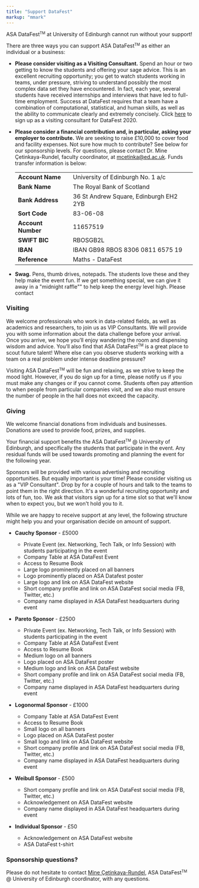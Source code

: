```yaml
---
title: "Support DataFest"
markup: "mmark"
---
```


ASA DataFest<small><sup>TM</sup></small> at University of Edinburgh cannot run without your support!

There are three ways you can support ASA DataFest<small><sup>TM</sup></small> as either an individual or a business:

- **Please consider visiting as a Visiting Consultant.** Spend an hour or two getting to know the students and offering your sage advice. This is an excellent recruiting opportunity; you get to watch students working in teams, under pressure, striving to understand possibly the most complex data set they have encountered. In fact, each year, several students have received internships and interviews that have led to full-time employment. Success at DataFest requires that a team have a combination of computational, statistical, and human skills, as well as the ability to communicate clearly and extremely concisely. Click [here](https://forms.office.com/Pages/ResponsePage.aspx?id=sAafLmkWiUWHiRCgaTTcYRiRHjHRDWhOuLE_6JyNA0dUQTRYNjFEU0pVTEZMNUoyUjhKVExGRTY5Ry4u) to sign up as a visiting consultant for DataFest 2020. 

- **Please consider a financial contribution and, in particular, asking your employer to contribute.** We are seeking to raise £10,000 to cover food and facility expenses. Not sure how much to contribute? See below for our sponsorship levels. For questions, please contact Dr. Mine Çetinkaya-Rundel, faculty coordinator, at [mcetinka@ed.ac.uk](mailto:mcetinka@ed.ac.uk). Funds transfer information is below:

    |                    |                                        |
    |--------------------|----------------------------------------|
    | **Account Name**   | University of Edinburgh No. 1 a/c      |
    | **Bank Name**      | The Royal Bank of Scotland             |
    | **Bank Address**   | 36 St Andrew Square, Edinburgh EH2 2YB |
    | **Sort Code**      | 83-06-08                               |
    | **Account Number** | 11657519                               |
    | **SWIFT BIC**      | RBOSGB2L                               |
    | **IBAN**           | IBAN GB98 RBOS 8306 0811 6575 19       |
    | **Reference**      | Maths - DataFest                       |

- **Swag.** Pens, thumb drives, notepads. The students love these and they help make the event fun. If we get something special, we can give it away in a "midnight raffle"" to help keep the energy level high. Please contact 

### Visiting

We welcome professionals who work in data-related fields, as well as academics and researchers, to join us as VIP Consultants. We will provide you with some information about the data challenge before your arrival. Once you arrive, we hope you’ll enjoy wandering the room and dispensing wisdom and advice. You’ll also find that ASA DataFest<small><sup>TM</sup></small> is a great place to scout future talent! Where else can you observe students working with a team on a real problem under intense deadline pressure?

Visiting ASA DataFest<small><sup>TM</sup></small> will be fun and relaxing, as we strive to keep the mood light. However, if you do sign up for a time, please notify us if you must make any changes or if you cannot come. Students often pay attention to when people from particular companies visit, and we also must ensure the number of people in the hall does not exceed the capacity.

### Giving

We welcome financial donations from individuals and businesses. Donations are used to provide food, prizes, and supplies. 

Your financial support benefits the ASA DataFest<small><sup>TM</sup></small> @ University of Edinburgh, and specifically the students that participate in the event. Any residual funds will be used towards promoting and planning the event for the following year.

Sponsors will be provided with various advertising and recruiting opportunities. But equally important is your time! Please consider visiting us as a "VIP Consultant". Drop by for a couple of hours and talk to the teams to point them in the right direction. It's a wonderful recruiting opportunity and lots of fun, too. We ask that visitors sign up for a time slot so that we'll know when to expect you, but we won't hold you to it.

While we are happy to receive support at any level, the following structure might help you and your organisation decide on amount of support.

- **Cauchy Sponsor** - £5000
  - Private Event (ex. Networking, Tech Talk, or Info Session) with students participating in the event
  - Company Table at ASA DataFest Event
  - Access to Resume Book
  - Large logo prominently placed on all banners
  - Logo prominently placed on ASA Datafest poster
  - Large logo and link on ASA DataFest website
  - Short company profile and link on ASA DataFest social media (FB, Twitter, etc.)
  - Company name displayed in ASA DataFest headquarters during event

- **Pareto Sponsor** - £2500
  - Private Event (ex. Networking, Tech Talk, or Info Session) with students participating in the event
  - Company Table at ASA DataFest Event
  - Access to Resume Book
  - Medium logo on all banners
  - Logo placed on ASA DataFest poster
  - Medium logo and link on ASA DataFest website
  - Short company profile and link on ASA DataFest social media (FB, Twitter, etc.)
  - Company name displayed in ASA DataFest headquarters during event
  
- **Logonormal Sponsor** - £1000
  - Company Table at ASA DataFest Event
  - Access to Resume Book
  - Small logo on all banners
  - Logo placed on ASA DataFest poster
  - Small logo and link on ASA DataFest website
  - Short company profile and link on ASA DataFest social media (FB, Twitter, etc.)
  - Company name displayed in ASA DataFest headquarters during event

- **Weibull Sponsor** - £500
  - Short company profile and link on ASA DataFest social media (FB, Twitter, etc.)
  - Acknowledgement on ASA DataFest website
  - Company name displayed in ASA DataFest headquarters during event
  
- **Individual Sponsor** - £50
  - Acknowledgement on ASA DataFest website
  - ASA DataFest t-shirt

### Sponsorship questions?

Please do not hesitate to contact [Mine Çetinkaya-Rundel](mailto:mcetinka@ed.ac.uk), ASA DataFest<small><sup>TM</sup></small> @ University of Edinburgh coordinator, with any questions.
